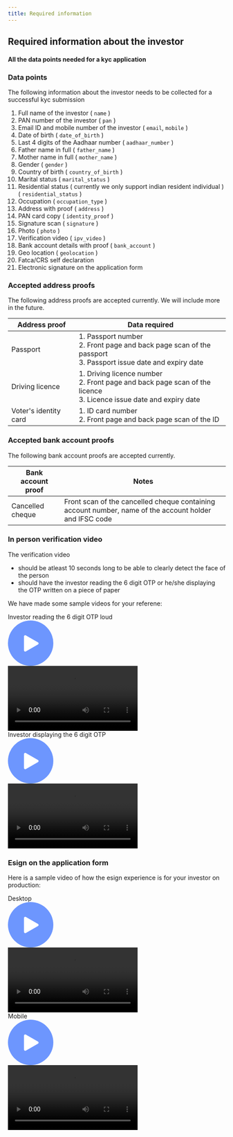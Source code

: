 ```yaml
---
title: Required information
---
```

## Required information about the investor
#### All the data points needed for a kyc application

### Data points

The following information about the investor needs to be collected for a successful kyc submission
1. Full name of the investor ( `name` )
2. PAN number of the investor ( `pan` )
3. Email ID and mobile number of the investor ( `email`, `mobile` )
4. Date of birth ( `date_of_birth` )
5. Last 4 digits of the Aadhaar number ( `aadhaar_number` )
6. Father name in full ( `father_name` )
7. Mother name in full ( `mother_name` )
8. Gender ( `gender` )
9. Country of birth ( `country_of_birth` )
10. Marital status ( `marital_status` )
11. Residential status ( currently we only support indian resident individual ) ( `residential_status` )
12. Occupation ( `occupation_type` )
13. Address with proof ( `address` )
14. PAN card copy ( `identity_proof` )
15. Signature scan ( `signature` )
16. Photo ( `photo` )
17. Verification video ( `ipv_video` )
18. Bank account details with proof ( `bank_account` )
19. Geo location ( `geolocation` )
20. Fatca/CRS self declaration
21. Electronic signature on the application form


### Accepted address proofs

The following address proofs are accepted currently. We will include more in the future.

|Address proof|Data required|
|-------------|-------------|
|Passport|1. Passport number <br> 2. Front page and back page scan of the passport <br> 3. Passport issue date and expiry date|
|Driving licence|1. Driving licence number <br> 2. Front page and back page scan of the licence <br> 3. Licence issue date and expiry date|
|Voter's identity card|1. ID card number <br> 2. Front page and back page scan of the ID|


### Accepted bank account proofs

The following bank account proofs are accepted currently.

|Bank account proof|Notes|
|------------------|-----|
|Cancelled cheque|Front scan of the cancelled cheque containing account number, name of the account holder and IFSC code|


### In person verification video

The verification video  
- should be atleast 10 seconds long to be able to clearly detect the face of the person
- should have the investor reading the 6 digit OTP or he/she displaying the OTP written on a piece of paper

We have made some sample videos for your referene:

<!-- *Investor reading the 6 digit OTP loud*  
<video width="500" height="800" controls id="kyc_ipv_sample_otp_read">
  <source src="/videos/KYC_OTP_Spell_out.mp4" type="video/mp4">
</video> -->

<div class="video-player">
  <div class="video-player__title">
    Investor reading the 6 digit OTP loud
  </div>
  <div class="video-player__content">
    <div class="video-player__play-btn">
      <svg xmlns="http://www.w3.org/2000/svg" width="105" height="105" viewBox="0 0 105 105">
        <g transform="translate(-479 -513)">
          <circle fill="#3e74ff" cx="52.5" cy="52.5" r="52.5" transform="translate(479 513)" opacity="0.75" />
          <path fill="#fff" d="M18.391,4.6a3,3,0,0,1,5.218,0L39.457,32.519A3,3,0,0,1,36.848,37H5.152a3,3,0,0,1-2.609-4.481Z" transform="translate(553 545) rotate(90)" />
        </g>
      </svg>
    </div>
    <video>
      <source src="/videos/KYC_OTP_Spell_out.mp4" type="video/mp4" />
    </video>
  </div>
</div>

<!-- *Investor displaying the 6 digit OTP*  
<video width="320" height="240" controls id="kyc_ipv_sample_otp_display">
  <source src="/videos/KYC_OTP_Display.mp4" type="video/mp4">
</video> -->

<div class="video-player">
  <div class="video-player__title">
    Investor displaying the 6 digit OTP
  </div>
  <div class="video-player__content">
    <div class="video-player__play-btn">
      <svg xmlns="http://www.w3.org/2000/svg" width="105" height="105" viewBox="0 0 105 105">
        <g transform="translate(-479 -513)">
          <circle fill="#3e74ff" cx="52.5" cy="52.5" r="52.5" transform="translate(479 513)" opacity="0.75" />
          <path fill="#fff" d="M18.391,4.6a3,3,0,0,1,5.218,0L39.457,32.519A3,3,0,0,1,36.848,37H5.152a3,3,0,0,1-2.609-4.481Z" transform="translate(553 545) rotate(90)" />
        </g>
      </svg>
    </div>
    <video>
      <source src="/videos/KYC_OTP_Display.mp4" type="video/mp4" />
    </video>
  </div>
</div>

### Esign on the application form

Here is a sample video of how the esign experience is for your investor on production:  

<!-- *Desktop*  
<video width="320" height="240" controls id="sample_esign_flow_desktop">
  <source src="/videos/sample_esign_flow_desktop.mp4" type="video/mp4">
</video> -->

<div class="video-player">
  <div class="video-player__title">
    Desktop
  </div>
  <div class="video-player__content">
    <div class="video-player__play-btn">
      <svg xmlns="http://www.w3.org/2000/svg" width="105" height="105" viewBox="0 0 105 105">
        <g transform="translate(-479 -513)">
          <circle fill="#3e74ff" cx="52.5" cy="52.5" r="52.5" transform="translate(479 513)" opacity="0.75" />
          <path fill="#fff" d="M18.391,4.6a3,3,0,0,1,5.218,0L39.457,32.519A3,3,0,0,1,36.848,37H5.152a3,3,0,0,1-2.609-4.481Z" transform="translate(553 545) rotate(90)" />
        </g>
      </svg>
    </div>
    <video>
      <source src="/videos/sample_esign_flow_desktop.mp4" type="video/mp4">
    </video>
  </div>
</div>

<!-- *Mobile*  
<video width="320" height="240" controls id="sample_esign_flow_mobile">
  <source src="/videos/sample_esign_flow_mobile.mp4" type="video/mp4">
</video> -->

<div class="video-player">
  <div class="video-player__title">
    Mobile
  </div>
  <div class="video-player__content">
    <div class="video-player__play-btn">
      <svg xmlns="http://www.w3.org/2000/svg" width="105" height="105" viewBox="0 0 105 105">
        <g transform="translate(-479 -513)">
          <circle fill="#3e74ff" cx="52.5" cy="52.5" r="52.5" transform="translate(479 513)" opacity="0.75" />
          <path fill="#fff" d="M18.391,4.6a3,3,0,0,1,5.218,0L39.457,32.519A3,3,0,0,1,36.848,37H5.152a3,3,0,0,1-2.609-4.481Z" transform="translate(553 545) rotate(90)" />
        </g>
      </svg>
    </div>
    <video>
      <source src="/videos/sample_esign_flow_mobile.mp4" type="video/mp4">
    </video>
  </div>
</div>
